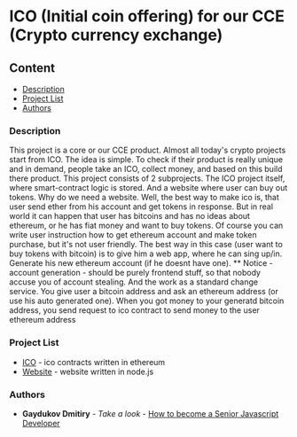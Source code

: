 # ICO (Initial coin offering) for our CCE (Crypto currency exchange)

## Content
* [Description](#description)
* [Project List](#project-list)
* [Authors](#authors)

### Description

This project is a core or our CCE product. Almost all today's crypto projects start from ICO. The idea is simple. To check if their
product is really unique and in demand, people take an ICO, collect money, and based on this build there product.
This project consists of 2 subprojects. The ICO project itself, where smart-contract logic is stored. And a website where user can buy
out tokens. Why do we need a website. Well, the best way to make ico is, that user send ether from his account and get tokens in response.
But in real world it can happen that user has bitcoins and has no ideas about ethereum, or he has fiat money and want to buy tokens.
Of course you can write user instruction how to get ethereum account and make token purchase, but it's not user friendly.
The best way in this case (user want to buy tokens with bitcoin) is to give him a web app, where he can sing up/in. Generate his new ethereum
account (if he doesnt have one). ** Notice - account generation - should be purely frontend stuff, so that nobody accuse you of account stealing.
And the work as a standard change service. You give user a bitcoin address and ask an ethereum address (or use his auto generated one).
When you got money to your generatd bitcoin address, you send request to ico contract to send money to the user ethereum address



### Project List

* [ICO](https://github.com/dgaydukov/nodejs-cce-ico/tree/master/ico) - ico contracts written in ethereum
* [Website](https://github.com/dgaydukov/nodejs-cce-ico/tree/master/website) - website written in node.js

### Authors

* **Gaydukov Dmitiry** - *Take a look* - [How to become a Senior Javascript Developer](https://github.com/dgaydukov/how-to-become-a-senior-js-developer)
